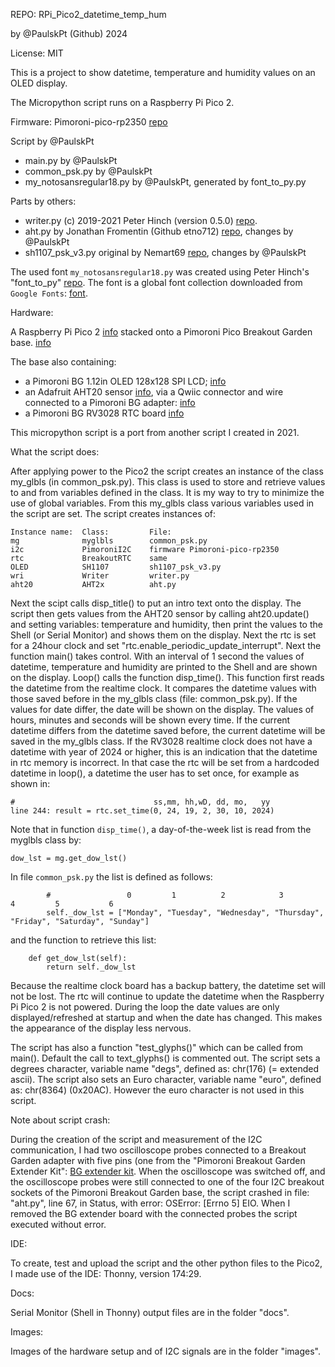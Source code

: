 
REPO: RPi_Pico2_datetime_temp_hum

by @PaulskPt (Github) 2024

License: MIT

This is a project to show datetime, temperature and humidity values on an OLED display.

The Micropython script runs on a Raspberry Pi Pico 2.

Firmware:
Pimoroni-pico-rp2350 [repo](https://github.com/pimoroni/pimoroni-pico-rp2350)
  
Script by @PaulskPt
- main.py by @PaulskPt
- common_psk.py by @PaulskPt
- my_notosansregular18.py by @PaulskPt, generated by font_to_py.py
  
Parts by others:

- writer.py (c) 2019-2021 Peter Hinch (version 0.5.0)
  [repo](https://github.com/peterhinch/micropython-font-to-py/blob/master/writer/writer.py).
- aht.py by Jonathan Fromentin (Github etno712) [repo](https://github.com/etno712/aht/blob/main/aht.py), changes by @PaulskPt
- sh1107_psk_v3.py original by Nemart69 [repo](https://github.com/nemart69/sh1107-micropython), 
  changes by @PaulskPt

The used font ```my_notosansregular18.py``` was created using Peter Hinch's 
"font_to_py" [repo](https://github.com/peterhinch/micropython-font-to-py/tree/master).
The font is a global font collection downloaded from ```Google Fonts```: 
[font](https://fonts.google.com/noto/specimen/Noto+Sans).

Hardware:

  A Raspberry Pi Pico 2 [info](https://www.raspberrypi.com/products/raspberry-pi-pico-2/) stacked onto a Pimoroni Pico Breakout Garden base.
  [info](https://shop.pimoroni.com/products/pico-breakout-garden-base?variant=32369509892179)
  
  The base also containing:
  - a Pimoroni BG 1.12in OLED 128x128 SPI LCD;
    [info](https://shop.pimoroni.com/products/1-12-oled-breakout?variant=29421050757203)
  - an Adafruit AHT20 sensor [info](https://www.adafruit.com/product/4566),
    via a Qwiic connector and wire connected to a Pimoroni BG adapter:
    [info](https://shop.pimoroni.com/products/breakout-garden-to-qwiic-adaptor?variant=39308382339155)
  - a Pimoroni BG RV3028 RTC board
    [info](https://shop.pimoroni.com/products/rv3028-real-time-clock-rtc-breakout?variant=27926940549203)
	
	
This micropython script is a port from another script I created in 2021.

What the script does:

After applying power to the Pico2 the script creates an instance of the class my_glbls (in common_psk.py).
This class is used to store and retrieve values to and from variables defined in the class.
It is my way to try to minimize the use of global variables.
From this my_glbls class various variables used in the script are set.
The script creates instances of:

```
Instance name:  Class:         File:
mg              myglbls        common_psk.py
i2c             PimoroniI2C    firmware Pimoroni-pico-rp2350
rtc             BreakoutRTC    same
OLED            SH1107         sh1107_psk_v3.py
wri             Writer         writer.py
aht20           AHT2x          aht.py
```

Next the scipt calls disp_title() to put an intro text onto the display.
The script then gets values from the AHT20 sensor by calling aht20.update()
and setting variables: temperature and humidity, then print the values to the
Shell (or Serial Monitor) and shows them on the display.
Next the rtc is set for a 24hour clock and set "rtc.enable_periodic_update_interrupt".
Next the function main() takes control. With an interval of 1 second 
the values of datetime, temperature and humidity are printed to the Shell and are 
shown on the display.
Loop() calls the function disp_time().
This function first reads the datetime from the realtime clock. It compares the datetime
values with those saved before in the my_glbls class (file: common_psk.py).
If the values for date differ, the date will be shown on the display.
The values of hours, minutes and seconds will be shown every time.
If the current datetime differs from the datetime saved before,
the current datetime will be saved in the my_glbls class.
If the RV3028 realtime clock does not have a datetime with year of 2024 or higher,
this is an indication that the datetime in rtc memory is incorrect.
In that case the rtc will be set from a hardcoded datetime in loop(),
a datetime the user has to set once, for example as shown in:

```
#                               ss,mm, hh,wD, dd, mo,   yy
line 244: result = rtc.set_time(0, 24, 19, 2, 30, 10, 2024)
```

Note that in function ```disp_time()```, a day-of-the-week list is
read from the myglbls class by:

```
dow_lst = mg.get_dow_lst()
```

In file ```common_psk.py``` the list is defined as follows:
```
        #                 0         1          2            3           4         5           6
        self._dow_lst = ["Monday", "Tuesday", "Wednesday", "Thursday", "Friday", "Saturday", "Sunday"]
```

and the function to retrieve this list:
```
    def get_dow_lst(self):
        return self._dow_lst
```

Because the realtime clock board has a backup battery, 
the datetime set will not be lost. The rtc will continue to update the 
datetime when the Raspberry Pi Pico 2 is not powered.
During the loop the date values are only displayed/refreshed at startup
and when the date has changed. This makes the appearance of the display
less nervous.

The script has also a function "test_glyphs()" which can be called from main().
Default the call to text_glyphs() is commented out. 
The script sets a degrees character, variable name "degs", defined as: chr(176) (= extended ascii).
The script also sets an Euro character, variable name "euro", defined as: chr(8364) (0x20AC).
However the euro character is not used in this script.


Note about script crash:

During the creation of the script and measurement of the I2C communication, I had two oscilloscope probes connected to a Breakout Garden adapter with five pins
(one from the "Pimoroni Breakout Garden Extender Kit":
[BG extender kit](https://shop.pimoroni.com/en-us/products/breakout-garden-extender-kit).
When the oscilloscope was switched off, and the oscilloscope probes were still connected to one of the four I2C breakout sockets of the Pimoroni Breakout Garden base, the script crashed in file: "aht.py",
line 67, in Status, with error: OSError: [Errno 5] EIO. 
When I removed the BG extender board with the connected probes the script executed without error.

IDE:

To create, test and upload the script and the other python files to the Pico2, I made use of the IDE: Thonny, version 174:29.

Docs: 

Serial Monitor (Shell in Thonny) output files are in the folder "docs".

Images:

Images of the hardware setup and of I2C signals are in the folder "images".
